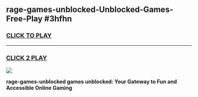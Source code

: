 
## rage-games-unblocked-Unblocked-Games-Free-Play #3hfhn
<h3>
<a href="https://us.freeplayer.one?title=rage-games-unblocked&ref=9M">CLICK TO PLAY</a></h3>
<hr>

<h3>
<a href="https://us.freeplayer.one?title=rage-games-unblocked&ref=9M">CLICK 2 PLAY</a>
  
</h3>

<a href="https://us.freeplayer.one?title=rage-games-unblocked&ref=9M"><img src="https://clearcache.store/games.png"></a>


**rage-games-unblocked games unblocked: Your Gateway to Fun and Accessible Online Gaming**
